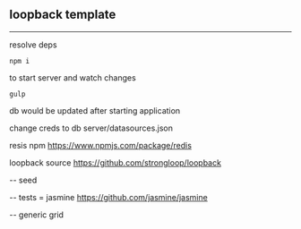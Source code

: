 ## loopback template
---------------------------

resolve deps

```
npm i
```

to start server and watch changes
```
gulp
```

db would be updated after starting application

change creds to db server/datasources.json

resis npm https://www.npmjs.com/package/redis

loopback source https://github.com/strongloop/loopback

-- seed

-- tests = jasmine https://github.com/jasmine/jasmine

-- generic grid





